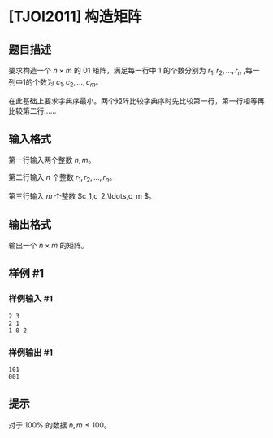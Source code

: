 # [TJOI2011] 构造矩阵

## 题目描述

要求构造一个 $n\times m$ 的 $01$ 矩阵，满足每一行中 $1$ 的个数分别为 $r_1,r_2,\ldots,r_n$ ,每一列中1的个数为 $c_1,c_2,\ldots,c_m$。

在此基础上要求字典序最小。两个矩阵比较字典序时先比较第一行，第一行相等再比较第二行……

## 输入格式

第一行输入两个整数 $n,m$。

第二行输入 $n$ 个整数 $r_1,r_2,\ldots,r_n$。

第三行输入 $m$ 个整数 $c_1,c_2,\ldots,c_m $。

## 输出格式

输出一个 $n\times m$ 的矩阵。

## 样例 #1

### 样例输入 #1
```
2 3
2 1 
1 0 2
```

### 样例输出 #1

```
101
001
```

## 提示

对于 $100\%$ 的数据 $n,m\le 100$。

